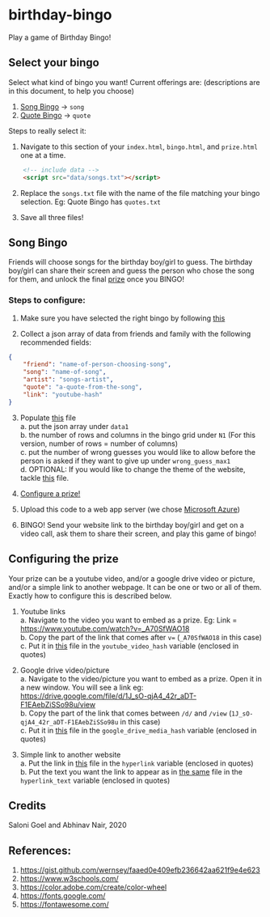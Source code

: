 # birthday-bingo
Play a game of Birthday Bingo! 

## Select your bingo

Select what kind of bingo you want! Current offerings are: (descriptions are in this document, to help you choose)
1. [Song Bingo](#Song-Bingo) -> `song`
2. [Quote Bingo](#Quote-Bingo) -> `quote`

Steps to really select it: 
1. Navigate to this section of your `index.html`, `bingo.html`, and `prize.html` one at a time.
```html
    <!-- include data -->
    <script src="data/songs.txt"></script>
```
2. Replace the `songs.txt` file with the name of the file matching your bingo selection. Eg: Quote Bingo has `quotes.txt`

3. Save all three files!

## Song Bingo
Friends will choose songs for the birthday boy/girl to guess. The birthday boy/girl can share their screen and guess the person who chose the song for them, and unlock the final [prize](#Configuring-the-prize) once you BINGO!

### Steps to configure:

1. Make sure you have selected the right bingo by following [this](#Select-your-bingo)

2. Collect a json array of data from friends and family with the following recommended fields: 

```json
{
    "friend": "name-of-person-choosing-song",
    "song": "name-of-song",
    "artist": "songs-artist",
    "quote": "a-quote-from-the-song",
    "link": "youtube-hash"
}
```

3. Populate [this](data/songs.txt) file <br/>
    a. put the json array under `data1` <br/>
    b. the number of rows and columns in the bingo grid under `N1` (For this version, number of rows = number of columns)<br/>
    c. put the number of wrong guesses you would like to allow before the person is asked if they want to give up under `wrong_guess_max1`<br/>
    d. OPTIONAL: If you would like to change the theme of the website, tackle [this](data/songs.css) file.

4. [Configure a prize!](#Configuring-the-prize)

5. Upload this code to a web app server (we chose [Microsoft Azure](https://portal.azure.com))

6. BINGO! Send your website link to the birthday boy/girl and get on a video call, ask them to share their screen, and play this game of bingo!


## Configuring the prize

Your prize can be a youtube video, and/or a google drive video or picture, and/or a simple link to another webpage. It can be one or two or all of them. Exactly how to configure this is described below.

1. Youtube links<br/>
a. Navigate to the video you want to embed as a prize. Eg: Link = https://www.youtube.com/watch?v=_A70SfWAO18<br/>
b. Copy the part of the link that comes after `v=` (`_A70SfWAO18` in this case)<br/>
c. Put it in [this](data/prize.txt) file in the `youtube_video_hash` variable (enclosed in quotes)

2. Google drive video/picture<br/>
a. Navigate to the video/picture you want to embed as a prize. Open it in a new window. You will see a link eg: https://drive.google.com/file/d/1J_sO-qjA4_42r_aDT-F1EAebZiSSo98u/view <br/>
b. Copy the part of the link that comes between `/d/` and `/view` (`1J_sO-qjA4_42r_aDT-F1EAebZiSSo98u` in this case)<br/>
c. Put it in [this](data/prize.txt) file in the `google_drive_media_hash` variable (enclosed in quotes)

3. Simple link to another website<br/>
a. Put the link in [this](data/prize.txt) file in the `hyperlink` variable (enclosed in quotes)<br/>
b. Put the text you want the link to appear as in [the same](data/prize.txt) file in the `hyperlink_text` variable (enclosed in quotes)<br/>

## Credits
Saloni Goel and Abhinav Nair, 2020

## References:
1. https://gist.github.com/wernsey/faaed0e409efb236642aa621f9e4e623
2. https://www.w3schools.com/
3. https://color.adobe.com/create/color-wheel
4. https://fonts.google.com/ 
5. https://fontawesome.com/
